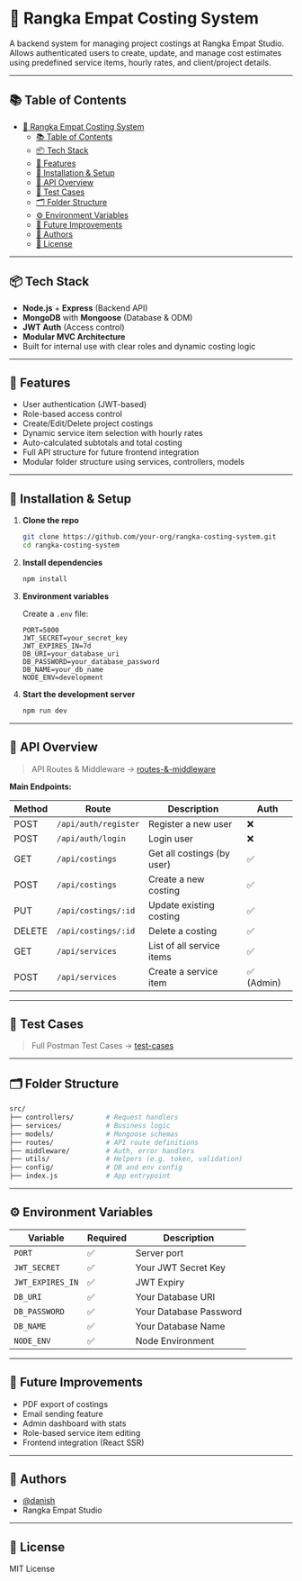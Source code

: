 # 🧮 Rangka Empat Costing System

A backend system for managing project costings at Rangka Empat Studio. Allows authenticated users to create, update, and manage cost estimates using predefined service items, hourly rates, and client/project details.

---

## 📚 Table of Contents

- [🧮 Rangka Empat Costing System](#-rangka-empat-costing-system)
  - [📚 Table of Contents](#-table-of-contents)
  - [📦 Tech Stack](#-tech-stack)
  - [🚀 Features](#-features)
  - [🧰 Installation \& Setup](#-installation--setup)
  - [🧪 API Overview](#-api-overview)
  - [📝 Test Cases](#-test-cases)
  - [🗂 Folder Structure](#-folder-structure)
  - [⚙️ Environment Variables](#️-environment-variables)
  - [📌 Future Improvements](#-future-improvements)
  - [👤 Authors](#-authors)
  - [📝 License](#-license)

---

## 📦 Tech Stack

- **Node.js** + **Express** (Backend API)
- **MongoDB** with **Mongoose** (Database & ODM)
- **JWT Auth** (Access control)
- **Modular MVC Architecture**
- Built for internal use with clear roles and dynamic costing logic

---

## 🚀 Features

- User authentication (JWT-based)
- Role-based access control
- Create/Edit/Delete project costings
- Dynamic service item selection with hourly rates
- Auto-calculated subtotals and total costing
- Full API structure for future frontend integration
- Modular folder structure using services, controllers, models

---

## 🧰 Installation & Setup

1. **Clone the repo**

   ```bash
   git clone https://github.com/your-org/rangka-costing-system.git
   cd rangka-costing-system
   ```

2. **Install dependencies**

   ```bash
   npm install
   ```

3. **Environment variables**

   Create a `.env` file:

   ```env
   PORT=5000
   JWT_SECRET=your_secret_key
   JWT_EXPIRES_IN=7d
   DB_URI=your_database_uri
   DB_PASSWORD=your_database_password
   DB_NAME=your_db_name
   NODE_ENV=development
   ```

4. **Start the development server**

   ```bash
   npm run dev
   ```

---

## 🧪 API Overview

> API Routes & Middleware -> [routes-&-middleware](./docs/routes-overview.md)

**Main Endpoints:**

| Method | Route                | Description                | Auth       |
| ------ | -------------------- | -------------------------- | ---------- |
| POST   | `/api/auth/register` | Register a new user        | ❌         |
| POST   | `/api/auth/login`    | Login user                 | ❌         |
| GET    | `/api/costings`      | Get all costings (by user) | ✅         |
| POST   | `/api/costings`      | Create a new costing       | ✅         |
| PUT    | `/api/costings/:id`  | Update existing costing    | ✅         |
| DELETE | `/api/costings/:id`  | Delete a costing           | ✅         |
| GET    | `/api/services`      | List of all service items  | ✅         |
| POST   | `/api/services`      | Create a service item      | ✅ (Admin) |

---

## 📝 Test Cases

> Full Postman Test Cases -> [test-cases](./docs/postman-test-cases.md)

---

## 🗂 Folder Structure

```bash
src/
├── controllers/        # Request handlers
├── services/           # Business logic
├── models/             # Mongoose schemas
├── routes/             # API route definitions
├── middleware/         # Auth, error handlers
├── utils/              # Helpers (e.g. token, validation)
├── config/             # DB and env config
├── index.js            # App entrypoint
```

---

## ⚙️ Environment Variables

| Variable         | Required | Description            |
| ---------------- | -------- | ---------------------- |
| `PORT`           | ✅       | Server port            |
| `JWT_SECRET`     | ✅       | Your JWT Secret Key    |
| `JWT_EXPIRES_IN` | ✅       | JWT Expiry             |
| `DB_URI`         | ✅       | Your Database URI      |
| `DB_PASSWORD`    | ✅       | Your Database Password |
| `DB_NAME`        | ✅       | Your Database Name     |
| `NODE_ENV`       | ✅       | Node Environment       |

---

## 📌 Future Improvements

- PDF export of costings
- Email sending feature
- Admin dashboard with stats
- Role-based service item editing
- Frontend integration (React SSR)

---

## 👤 Authors

- [@danish](https://github.com/hazimdanishhh)
- Rangka Empat Studio

---

## 📝 License

MIT License
